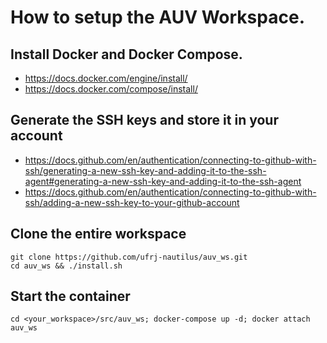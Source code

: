 # How to setup the AUV Workspace.
## Install Docker and Docker Compose.
- <https://docs.docker.com/engine/install/>
- <https://docs.docker.com/compose/install/>
## Generate the SSH keys and store it in your account
- <https://docs.github.com/en/authentication/connecting-to-github-with-ssh/generating-a-new-ssh-key-and-adding-it-to-the-ssh-agent#generating-a-new-ssh-key-and-adding-it-to-the-ssh-agent><br />
- <https://docs.github.com/en/authentication/connecting-to-github-with-ssh/adding-a-new-ssh-key-to-your-github-account>
## Clone the entire workspace
    git clone https://github.com/ufrj-nautilus/auv_ws.git
    cd auv_ws && ./install.sh
## Start the container
    cd <your_workspace>/src/auv_ws; docker-compose up -d; docker attach auv_ws
